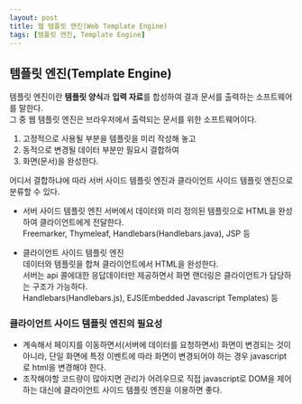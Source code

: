 ```yaml
---
layout: post
title: 웹 템플릿 엔진(Web Template Engine)
tags: [템플릿 엔진, Template Engine]
---
```


## 템플릿 엔진(Template Engine)

템플릿 엔진이란 **템플릿 양식**과 **입력 자료**를 합성하여 결과 문서를 출력하는 소프트웨어를 말한다.  
그 중 웹 템플릿 엔진은 브라우저에서 출력되는 문서를 위한 소프트웨어이다.  
1. 고정적으로 사용될 부분을 템플릿을 미리 작성해 놓고
2. 동적으로 변경될 데이터 부분만 필요시 결합하여 
3. 화면(문서)을 완성한다. 

어디서 결합하냐에 따라 서버 사이드 템플릿 엔진과 클라이언트 사이드 템플릿 엔진으로 분류할 수 있다.
- 서버 사이드 템플릿 엔진
  서버에서 데이터와 미리 정의된 템플릿으로 HTML을 완성하여 클라이언트에게 전달한다.  
  Freemarker, Thymeleaf, Handlebars(Handlebars.java), JSP 등
  
- 클라이언트 사이드 템플릿 엔진  
  데이터와 템플릿을 합쳐 클라이언트에서 HTML을 완성한다.  
  서버는 api 콜에대한 응답데이터만 제공하면서 화면 랜더링은 클라이언트가 담당하는 구조가 가능하다.   
  Handlebars(Handlebars.js), EJS(Embedded Javascript Templates) 등

### 클라이언트 사이드 템플릿 엔진의 필요성
- 계속해서 페이지를 이동하면서(서버에 데이터를 요청하면서) 화면이 변경되는 것이 아니라, 단일 화면에 특정 이벤트에 따라 화면이 변경되어야 하는 경우 javascript로 html을 변경해야 한다.
- 조작해야할 코드량이 많아지면 관리가 어려우므로 직접 javascript로 DOM을 제어하는 대신에 클라이언트 사이드 템플릿 엔진을 이용하면 좋다.